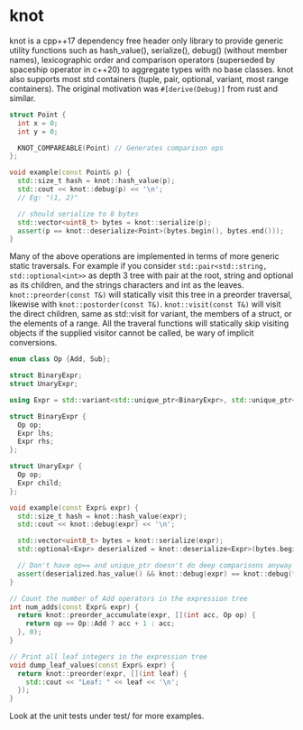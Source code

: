 # knot

knot is a cpp++17 dependency free header only library to provide generic utility functions such as hash_value(), serialize(), debug() (without member names), lexicographic order and comparison operators (superseded by spaceship operator in c++20) to aggregate types with no base classes. knot also supports most std containers (tuple, pair, optional, variant, most range containers). The original motivation was `#[derive(Debug)]` from rust and similar.

```cpp
struct Point {
  int x = 0;
  int y = 0;

  KNOT_COMPAREABLE(Point) // Generates comparison ops
};

void example(const Point& p) {
  std::size_t hash = knot::hash_value(p);
  std::cout << knot::debug(p) << '\n';
  // Eg: "(1, 2)"

  // should serialize to 8 bytes
  std::vector<uint8_t> bytes = knot::serialize(p);
  assert(p == knot::deserialize<Point>(bytes.begin(), bytes.end()));
}
```

Many of the above operations are implemented in terms of more generic static traversals. For example if you consider `std::pair<std::string, std::optional<int>>` as depth 3 tree with pair at the root, string and optional as its children, and the strings characters and int as the leaves. `knot::preorder(const T&)` will statically visit this tree in a preorder traversal, likewise with `knot::postorder(const T&)`. `knot::visit(const T&)` will visit the direct children, same as std::visit for variant, the members of a struct, or the elements of a range. All the traveral functions will statically skip visiting objects if the supplied visitor cannot be called, be wary of implicit conversions.

```cpp
enum class Op {Add, Sub};

struct BinaryExpr;
struct UnaryExpr;

using Expr = std::variant<std::unique_ptr<BinaryExpr>, std::unique_ptr<UnaryExpr>, int>;

struct BinaryExpr {
  Op op;
  Expr lhs;
  Expr rhs;
};

struct UnaryExpr {
  Op op;
  Expr child;
};

void example(const Expr& expr) {
  std::size_t hash = knot::hash_value(expr);
  std::cout << knot::debug(expr) << '\n';

  std::vector<uint8_t> bytes = knot::serialize(expr);
  std::optional<Expr> deserialized = knot::deserialize<Expr>(bytes.begin(), bytes.end());

  // Don't have op== and unique_ptr doesn't do deep comparisons anyway so compare strings instead
  assert(deserialized.has_value() && knot::debug(expr) == knot::debug(*deserialized));
}

// Count the number of Add operators in the expression tree
int num_adds(const Expr& expr) {
  return knot::preorder_accumulate(expr, [](int acc, Op op) {
    return op == Op::Add ? acc + 1 : acc;
  }, 0);
}

// Print all leaf integers in the expression tree
void dump_leaf_values(const Expr& expr) {
  return knot::preorder(expr, [](int leaf) {
    std::cout << "Leaf: " << leaf << '\n';
  });
}

```

Look at the unit tests under test/ for more examples.
